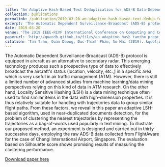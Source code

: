 ```yaml
---
title: "An Adaptive Hash-Based Text Deduplication for ADS-B Data-Dependent Trajectory Clustering Problem"
collection: publications
permalink: /publication/2019-03-20-an-adaptive-hash-based-text-dedup-for-clustering
excerpt: 'The Automatic Dependent Surveillance-Broadcast (ADS-B) protocol is equipped in aircraft as an alternative to secondary radar. This emerging technology produces such a prospective type of data to effectively broadcast the aircraft's status (location, velocity, etc.,) in a specific area, which is very useful in air traffic management (ATM).  However, there is still a limited number of advanced studies from machine learning/data mining perspectives relying on this kind of data in ATM research. On the other hand, Locality Sensitive Hashing (LSH) is a data mining technique often used to find similar items in the data with high-dimension properties. It is thus relatively suitable for handling with trajectories data to group similar flight paths. From these factors, we reveal in this paper an adaptive LSH-based algorithm, used in near-duplicated documents detection, for the problem of clustering the nearest trajectories by representing the trajectories as a bag-of-words used popularly in text mining. To illustrate our proposed method, an experiment is designed and carried out in thirty successive days, employing the raw ADS-B data collected from FlightAware for the case of Changi International Airport, Singapore. The evaluation based on Silhouette score shows promising results of measuring the clustering performance.'
date: 2019-03-20
venue: 'The 2019 IEEE-RIVF International Conference on Computing and Communication Technology'
paperurl: 'http://quandb.github.io/files/an_adaptive_hash_tanthm_preprint.pdf'
citation: 'Tan Tran, Quan Duong, Duc-Thinh Pham, An Mai (2019). &quot;An Adaptive Hash-Based Text Deduplication for ADS-B Data-Dependent Trajectory Clustering Problem.&quot; <i>The 2019 IEEE-RIVF International Conference on Computing and Communication Technology</i>.'
---
```

The Automatic Dependent Surveillance-Broadcast (ADS-B) protocol is equipped in aircraft as an alternative to secondary radar. This emerging technology produces such a prospective type of data to effectively broadcast the aircraft's status (location, velocity, etc.,) in a specific area, which is very useful in air traffic management (ATM).  However, there is still a limited number of advanced studies from machine learning/data mining perspectives relying on this kind of data in ATM research. On the other hand, Locality Sensitive Hashing (LSH) is a data mining technique often used to find similar items in the data with high-dimension properties. It is thus relatively suitable for handling with trajectories data to group similar flight paths. From these factors, we reveal in this paper an adaptive LSH-based algorithm, used in near-duplicated documents detection, for the problem of clustering the nearest trajectories by representing the trajectories as a bag-of-words used popularly in text mining. To illustrate our proposed method, an experiment is designed and carried out in thirty successive days, employing the raw ADS-B data collected from FlightAware for the case of Changi International Airport, Singapore. The evaluation based on Silhouette score shows promising results of measuring the clustering performance.

[Download paper here](http://quandb.github.io/files/an_adaptive_hash_tanthm_preprint.pdf)